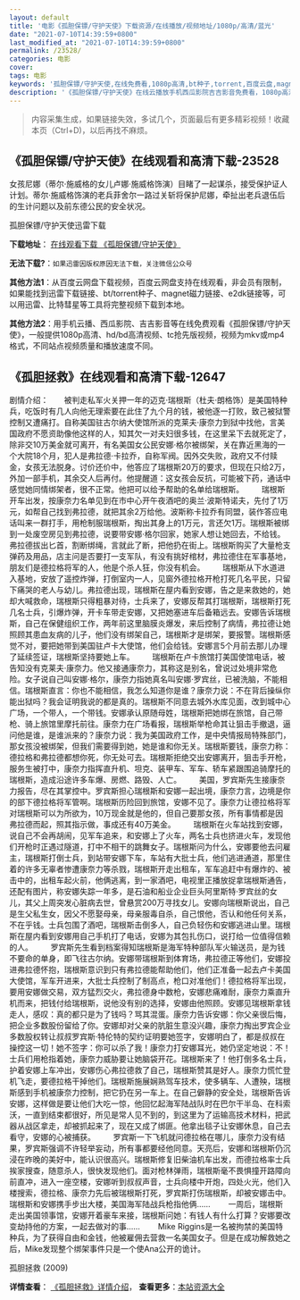 ```yaml
---
layout: default
title: '电影《孤胆保镖/守护天使》下载资源/在线播放/视频地址/1080p/高清/蓝光'
date: "2021-07-10T14:39:59+0800"
last_modified_at: "2021-07-10T14:39:59+0800"
permalink: /23528/
categories: 电影
cover:
tags: 电影
keywords: '孤胆保镖/守护天使,在线免费看,1080p高清,bt种子,torrent,百度云盘,magnet,磁力链,迅雷下载资源'
description: '《孤胆保镖/守护天使》在线云播放手机西瓜影院吉吉影音免费看，1080p高清bd/hd未删减完整版和tc抢先枪版，mkv/mp4格式，附带bt/torrent种子、magnet/磁力链、百度云盘、网盘资源迅雷下载链接'
---
```


>内容采集生成，如果链接失效，多试几个，页面最后有更多精彩视频！收藏本页（Ctrl+D)，以后再找不麻烦。


## 《孤胆保镖/守护天使》在线观看和高清下载-23528

女孩尼娜（蒂尔&middot;施威格的女儿卢娜·施威格饰演）目睹了一起谋杀，接受保护证人计划。蒂尔&middot;施威格饰演的老兵菲舍尔一路过关斩将保护尼娜，牵扯出老兵退伍后的生计问题以及前东德公民的安全状况。</p>


孤胆保镖/守护天使迅雷下载

**下载地址**： [在线观看下载 《孤胆保镖/守护天使》](https://www.993dy.com//vod-detail-id-24662.html) 


**无法下载?**：`如果迅雷因版权原因无法下载，关注微信公众号 `

**其他方法1**：从百度云网盘下载视频，百度云网盘支持在线观看，非会员有限制，如果能找到迅雷下载链接、bt/torrent种子、magnet磁力链接、e2dk链接等，可以用迅雷、比特彗星等工具将完整视频下载到本地。

**其他方法2**：用手机云播、西瓜影院、吉吉影音等在线免费观看《孤胆保镖/守护天使》，一般提供1080p高清、hd/bd高清视频、tc抢先版视频，视频为mkv或mp4格式，不同站点视频质量和播放速度不同。


## 《孤胆拯救》在线观看和高清下载-12647

剧情介绍：　　被判走私军火关押一年的迈克·瑞根斯（杜夫·朗格饰）是美国特种兵，吃饭时有几人向他无理索要在此住了九个月的钱，被他逐一打败，致己被狱警控制又遭痛打。自称美国驻古尔纳大使馆所派的克莱夫·康奈力到狱中找他，言美国政府不愿资助像他这样的人，知其欠一对夫妇很多钱，在这里呆下去就死定了，除非交10万美金就可离开，有名美国女公民安娜·格尔被绑架，关在靠近黑海的一个大院18个月，犯人是弗拉德·卡拉乔，自称军阀。因外交失败，政府又不付赎金，女孩无法脱身。讨价还价中，他答应了瑞根斯20万的要求，但现在只给2万，外加一部手机，其余交人后再付。他提醒道：这女孩会反抗，可能被下药，通话中感觉她同情绑架者，很不正常。他把可以给予帮助的名单给瑞根斯。 　　瑞根斯开车出发，按康奈力名单见到在市中心开午夜酒吧的奥兰·波斯特诺夫，先付了1万元，如帮自己找到弗拉德，就把其余2万给他。波斯称卡拉乔有同盟，装作答应电话叫来一群打手，用枪制服瑞根斯，掏出其身上的1万元，言还欠1万。瑞根斯被绑到一处废空房见到弗拉德，说要带安娜·格尔回家，她家人想让她回去，不给钱。弗拉德拔出匕首，割断绑绳，言就此了断，把他扔在街上。瑞根斯购买了大量枪支弹药及用品，店主问是否要打一支军队，有没有挑好棺材，弗拉德住在军事基地，朋友们是德拉格将军的人，他是个杀人狂，你没有机会。 　　瑞根斯从下水道进入基地，安放了遥控炸弹，打倒室内一人，见窗外德拉格开枪打死几名平民，只留下痛哭的老人与幼儿。弗拉德出现，瑞根斯在屋内看到安娜，告之是来救她的，她却大喊救命，瑞根斯只得粗暴对待，士兵来了，安娜反帮其打瑞根斯，瑞根斯打死几名士兵，引爆炸弹，开卡车带走安娜，又把她塞进车后备箱远去。安娜告诉瑞根斯，自己在保健组织工作，两年前这里脑膜炎爆发，来后控制了病情，弗拉德让她照顾其患血友病的儿子，他们没有绑架自己，瑞根斯才是绑架，要报警。瑞根斯感觉不对，要把她带到美国驻卢卡大使馆，他们会给钱。安娜言5个月前去那儿办理了延续签证，瑞根斯坚持要她上车。 　　瑞根斯在卢卡旅馆打美国使馆电话，被告知没有克莱夫·康奈力。他又接通康奈力，其称这是别名，曾说过处境非常危险。女子说自己叫安娜·格尔，康奈力指她真名叫安娜·罗宾丝，已被洗脑，不能相信。瑞根斯直言：你也不能相信，我怎么知道你是谁？康奈力说：不在背后操纵你能出狱吗？我会证明我说的都是真的。瑞根斯不同意去城外水库见面，改到城中心广场，一个带人，一个带钱。安娜承认原随母姓，瑞根斯把她绑在旅馆，自己带枪、骑上旅馆里摩托前往。康奈力在广场看报，瑞根斯举枪命其让狙击手撤退，逼问他是谁，是谁派来的？康奈力说：我为美国政府工作，是中央情报局特殊部门，那女孩没被绑架，但我们需要得到她，她是谁和你无关。瑞根斯要钱，康奈力称：德拉格和弗拉德都想你死，你无处可去。瑞根斯拒绝交出安娜离开，狙击手开枪，服务生被打中，康奈力指挥直升机、坦克、装甲车、军车、轿车紧跟围追骑摩托的瑞根斯，造成沿途许多车爆、房燃、路毁、人亡。 　　美国，罗宾斯先生接康奈力报告，尽在其掌控中。罗宾斯担心瑞根斯和安娜一起出境，康奈力言，边境是你的部下德拉格将军管啊。瑞根斯历险回到旅馆，安娜不见了。康奈力让德拉格将军对瑞根斯可以为所欲为，10万现金就是他的，但自己要那女孩，所有事情都是因弗拉德而起，照其指示做，事成还有40万美金。 　　瑞根斯在火车站找到安娜，说自己不会再胡闹，见军车追来，和安娜上了火车，两名士兵也挤进火车，发现他们开枪时正遇过隧道，打中不相干的跳舞女子。瑞根斯问为什么，安娜要他去问雇主，瑞根斯打倒士兵，到站带安娜下车，车站有大批士兵，他们逃进通道，那里住着的许多无辜者惨遭康奈力等杀戮，瑞根斯开走出租车，军车追赶中有爆炸的、被击中的，出租车起火前，他俩逃离，到一家酒吧，电视里正播放捉拿瑞根斯通告，还配有图片，称安娜失踪一年多，是石油和船业企业巨头阿里斯特·罗宾丝的女儿，其父上周突发心脏病去世，曾悬赏200万寻找女儿。安娜向瑞根斯说出，自己是生父私生女，因父不愿娶母亲，母亲服毒自杀，自己恨他，否认和他任何关系，不在乎钱。士兵包围了酒吧，瑞根斯击倒多人，自己负轻伤和安娜逃进山里。瑞根斯在屋内看到安娜用自己手机打了电话，安娜为其包扎伤口，说打给一位值得信赖的人。 　　罗宾斯先生看到档案得知瑞根斯是海军特种部队军火输送员，是为钱不要命的单身，即飞往古尔纳。安娜带瑞根斯到体育场，弗拉德正等他们，安娜投进弗拉德怀抱，瑞根斯意识到只有弗拉德能帮助他们，他们正准备一起去卢卡美国大使馆，军车开进来，大批士兵控制了制高点，枪口对准他们！德拉格将军出现，要用安娜做交易，双方猛烈交火，弗拉德身中数枪，安娜悲痛难耐，康奈力乘直升机而来，把钱付给瑞根斯，说他没有别的选择，安娜由他照顾。安娜见瑞根斯拿钱走人，感叹：真的都只是为了钱吗？骂其混蛋。康奈力告诉安娜：你父亲很后悔，把企业多数股份留给了你。安娜却对父亲的肮脏生意没兴趣，康奈力掏出罗宾企业多数股权转让叔叔罗宾斯·特伦特的契约证明要她签字，安娜明白了，都是叔叔在操控这一切！她不签字：你可以杀了我！康奈力打安娜耳光，她仍坚定地说：不！士兵们用枪指着她，康奈力威胁要让她脑袋开花。瑞根斯来了！他打倒多名士兵，护着安娜上车冲出，安娜伤心弗拉德救了自己，瑞根斯赞其是好人。康奈力慌忙登机飞走，要德拉格干掉他们。瑞根斯施展娴熟驾车技术，使多辆车、人遭殃，瑞根斯感到手机被康奈力控制，把它扔在另一车上。在自己僻静的安全处，瑞根斯告诉安娜，这样做是要让他们大吃一惊，他回忆起海军陆战队时在巴尔干半岛、在科索沃，一直到结束都很好，所见是常人见不到的，到这里为了运输高技术材料，把武器从战区拿走，却被抓起来了，现在又成了绑匪。他拿出毯子让安娜休息，自己去看守，安娜的心被捕获。 　　罗宾斯一下飞机就问德拉格在哪儿，康奈力没有结果，罗宾斯强调不许轻举妄动，所有事都要经他同意。天亮后，安娜和瑞根斯仍沉浸在昨晚的美好中，能认识很高兴。瑞根斯修复旧柴油机车出发，而德拉格率士兵挨家搜查，随意杀人，很快发现他们。面对枪林弹雨，瑞根斯毫不畏惧撞开路障向前直冲，进入一座空楼，安娜听到叔叔声音，士兵向楼中开炮，四处火光，他们入楼搜索，德拉格、康奈力先后被瑞根斯打死，罗宾斯打伤瑞根斯，却被安娜击中。瑞根斯和安娜携手步出大楼，美国海军陆战兵枪指他俩…… 　　一周后，瑞根斯走出美国领事馆，安娜开着豪车来接，瑞根斯问她：有钱人有什么打算？安娜要改变劫持他的方案，一起去做对的事…… 　　Mike Riggins是一名被拘禁的美国特种兵，为了获得自由和金钱，他被雇佣去营救一名美国女子。但是在成功解救她之后，Mike发现整个绑架事件只是一个使Ana公开的诡计。


孤胆拯救 (2009)

**详情查看**： [《孤胆拯救》详情介绍](/movie/12647/)， **查看更多**：[本站资源大全](/movie/t/all/)

